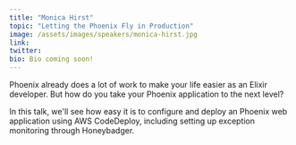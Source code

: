 ```yaml
---
title: "Monica Hirst"
topic: "Letting the Phoenix Fly in Production"
image: /assets/images/speakers/monica-hirst.jpg
link:
twitter: 
bio: Bio coming soon!
---
```

Phoenix already does a lot of work to make your life easier as an Elixir developer. But how do you take your Phoenix application to the next level?

In this talk, we'll see how easy it is to configure and deploy an Phoenix web application using AWS CodeDeploy, including setting up exception monitoring through Honeybadger.
